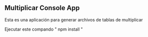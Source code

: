 

## Multiplicar Console App

Esta es una aplicación para generar archivos de tablas de multiplicar

Ejecutar este compando
" npm install "